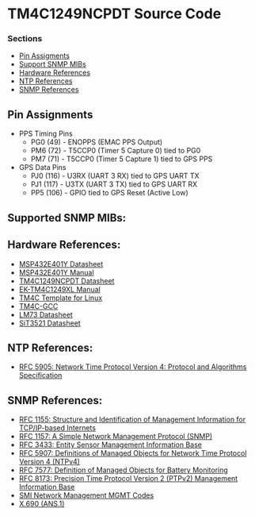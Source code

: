 # TM4C1249NCPDT Source Code

### Sections

- [Pin Assigments](#pin-assignments)
- [Support SNMP MIBs](#supported-snmp-mibs)
- [Hardware References](#hardware-references)
- [NTP References](#ntp-references)
- [SNMP References](#snmp-references)

## Pin Assignments

- PPS Timing Pins
  - PG0 (49) - ENOPPS (EMAC PPS Output)
  - PM6 (72) - T5CCP0 (Timer 5 Capture 0) tied to PG0
  - PM7 (71) - T5CCP0 (Timer 5 Capture 1) tied to GPS PPS
- GPS Data Pins
  - PJ0 (116) - U3RX (UART 3 RX) tied to GPS UART TX
  - PJ1 (117) - U3TX (UART 3 TX) tied to GPS UART RX
  - PP5 (106) - GPIO tied to GPS Reset (Active Low)


## Supported SNMP MIBs:


## Hardware References:
- [MSP432E401Y Datasheet](../docs/msp432e401y.pdf)
- [MSP432E401Y Manual](../docs/slau723a.pdf)
- [TM4C1249NCPDT Datasheet](../docs/tm4c1294ncpdt.pdf)
- [EK-TM4C1249XL Manual](../docs/EK-TM4C1249XL.pdf)
- [TM4C Template for Linux](https://github.com/shawn-dsilva/tm4c-linux-template)
- [TM4C-GCC](https://github.com/martinjaros/tm4c-gcc)
- [LM73 Datasheet](../docs/lm73.pdf)
- [SiT3521 Datasheet](../docs/SiT3521.pdf)

## NTP References:
- [RFC 5905: Network Time Protocol Version 4: Protocol and Algorithms Specification](https://www.ietf.org/rfc/rfc5905.html)

## SNMP References:
- [RFC 1155: Structure and Identification of Management Information for TCP/IP-based Internets](https://www.ietf.org/rfc/rfc1155.html)
- [RFC 1157: A Simple Network Management Protocol (SNMP)](https://www.ietf.org/rfc/rfc1157.html)
- [RFC 3433: Entity Sensor Management Information Base](https://www.rfc-editor.org/rfc/rfc3433.html)
- [RFC 5907: Definitions of Managed Objects for Network Time Protocol Version 4 (NTPv4)](https://www.ietf.org/rfc/rfc5907.html)
- [RFC 7577: Definition of Managed Objects for Battery Monitoring](https://www.ietf.org/rfc/rfc7577.html)
- [RFC 8173: Precision Time Protocol Version 2 (PTPv2) Management Information Base](https://www.ietf.org/rfc/rfc8173.html)
- [SMI Network Management MGMT Codes](https://www.iana.org/assignments/smi-numbers/smi-numbers.xhtml#smi-numbers-2)
- [X.690 (ANS.1)](../docs/T-REC-X.690-202102-I.pdf)
